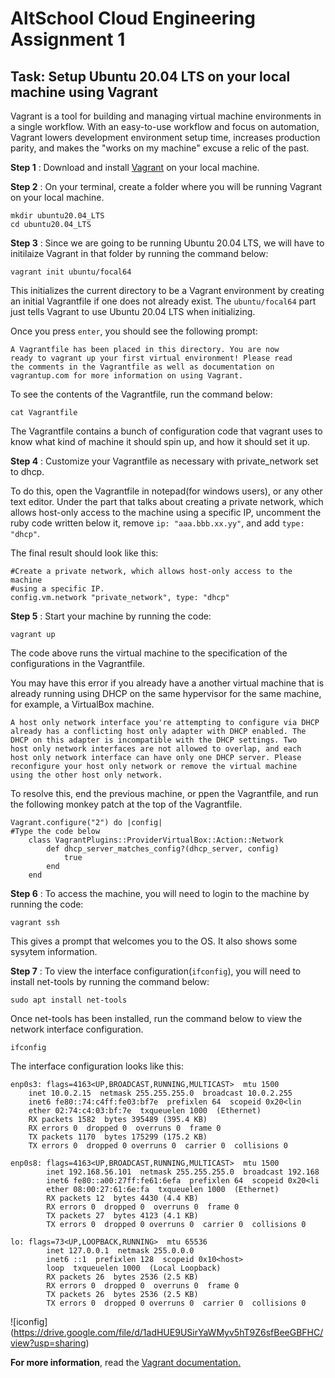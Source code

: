 # AltSchool Cloud Engineering Assignment 1

## Task: Setup Ubuntu 20.04 LTS on your local machine using Vagrant

Vagrant is a tool for building and managing virtual machine environments in a single workflow. With an easy-to-use workflow and focus on automation, Vagrant lowers development environment setup time, increases production parity, and makes the "works on my machine" excuse a relic of the past.

**Step 1** : Download and install [Vagrant](https://www.vagrantup.com/ "Vagrant") on your local machine.

**Step 2** : On your terminal, create a folder where you will be running        Vagrant on your local machine.

    mkdir ubuntu20.04_LTS
    cd ubuntu20.04_LTS

**Step 3** : Since we are going to be running Ubuntu 20.04 LTS, we will have to initilaize Vagrant in that folder by running the command below:

    vagrant init ubuntu/focal64

This initializes the current directory to be a Vagrant environment by creating an initial Vagrantfile if one does not already exist. The `ubuntu/focal64` part just tells Vagrant to use Ubuntu 20.04 LTS when initializing.

Once you press `enter`, you should see the following prompt:

    A Vagrantfile has been placed in this directory. You are now
    ready to vagrant up your first virtual environment! Please read
    the comments in the Vagrantfile as well as documentation on
    vagrantup.com for more information on using Vagrant.

To see the contents of the Vagrantfile, run the command below:

    cat Vagrantfile

The Vagrantfile contains a bunch of configuration code that vagrant uses to know what kind of machine it should spin up, and how it should set it up.

**Step 4** : Customize your Vagrantfile as necessary with private_network set to dhcp.

To do this, open the Vagrantfile in notepad(for windows users), or any other text editor.
Under the part that talks about  creating a private network, which allows host-only access to the machine using a specific IP, uncomment the ruby code written below it, remove `ip: "aaa.bbb.xx.yy"`, and add  `type: "dhcp"`.

The final result should look like this:

    #Create a private network, which allows host-only access to the machine
    #using a specific IP.
    config.vm.network "private_network", type: "dhcp"

**Step 5** : Start your machine by running the code:

    vagrant up

The code above runs the virtual machine to the specification of the configurations in the Vagrantfile.

You may have this error if you already have a another virtual machine that is already running using DHCP on the same hypervisor for the same machine, for example, a VirtualBox machine.

    A host only network interface you're attempting to configure via DHCP
    already has a conflicting host only adapter with DHCP enabled. The
    DHCP on this adapter is incompatible with the DHCP settings. Two
    host only network interfaces are not allowed to overlap, and each
    host only network interface can have only one DHCP server. Please
    reconfigure your host only network or remove the virtual machine
    using the other host only network.

To resolve this, end the previous machine, or ppen the Vagrantfile, and run the following monkey patch at the top of the Vagrantfile.

    Vagrant.configure("2") do |config|
    #Type the code below
        class VagrantPlugins::ProviderVirtualBox::Action::Network
            def dhcp_server_matches_config?(dhcp_server, config)
                true
            end
        end

**Step 6** : To access the machine, you will need to login to the machine by running the code:

    vagrant ssh

This gives a prompt that welcomes you to the OS. It also shows some sysytem information.

**Step 7** : To view the interface configuration(`ifconfig`), you will need to install net-tools by running the command below:

    sudo apt install net-tools

Once net-tools has been installed, run the command below to view the network interface configuration.

    ifconfig

The interface configuration looks like this:

    enp0s3: flags=4163<UP,BROADCAST,RUNNING,MULTICAST>  mtu 1500
        inet 10.0.2.15  netmask 255.255.255.0  broadcast 10.0.2.255
        inet6 fe80::74:c4ff:fe03:bf7e  prefixlen 64  scopeid 0x20<lin
        ether 02:74:c4:03:bf:7e  txqueuelen 1000  (Ethernet)
        RX packets 1582  bytes 395489 (395.4 KB)
        RX errors 0  dropped 0  overruns 0  frame 0
        TX packets 1170  bytes 175299 (175.2 KB)
        TX errors 0  dropped 0 overruns 0  carrier 0  collisions 0

    enp0s8: flags=4163<UP,BROADCAST,RUNNING,MULTICAST>  mtu 1500
            inet 192.168.56.101  netmask 255.255.255.0  broadcast 192.168
            inet6 fe80::a00:27ff:fe61:6efa  prefixlen 64  scopeid 0x20<li
            ether 08:00:27:61:6e:fa  txqueuelen 1000  (Ethernet)
            RX packets 12  bytes 4430 (4.4 KB)
            RX errors 0  dropped 0  overruns 0  frame 0
            TX packets 27  bytes 4123 (4.1 KB)
            TX errors 0  dropped 0 overruns 0  carrier 0  collisions 0

    lo: flags=73<UP,LOOPBACK,RUNNING>  mtu 65536
            inet 127.0.0.1  netmask 255.0.0.0
            inet6 ::1  prefixlen 128  scopeid 0x10<host>
            loop  txqueuelen 1000  (Local Loopback)
            RX packets 26  bytes 2536 (2.5 KB)
            RX errors 0  dropped 0  overruns 0  frame 0
            TX packets 26  bytes 2536 (2.5 KB)
            TX errors 0  dropped 0 overruns 0  carrier 0  collisions 0

![iconfig]
(<https://drive.google.com/file/d/1adHUE9USirYaWMyv5hT9Z6sfBeeGBFHC/view?usp=sharing>)

**For more information**, read the [Vagrant documentation.](https://www.vagrantup.com/docs "Vagrant documentation")
